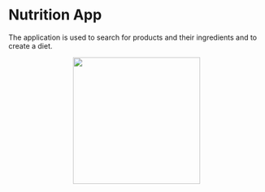 # Nutrition App

The application is used to search for products and their ingredients and to create a diet.

 <p align="center">
  <img width="250" height="250" src="https://www.google.com/url?sa=i&source=images&cd=&ved=2ahUKEwiXwbuI977kAhUCxYsKHUp9BNwQjRx6BAgBEAQ&url=https%3A%2F%2Fwww.sbs.com.au%2Ffood%2Farticle%2F2018%2F08%2F15%2Fhealthy-diet-rich-veges-and-fish-could-lower-your-risk-ms&psig=AOvVaw3dBKo6Umz0LIXAnKGJt5XI&ust=1567953192196107">
</p>


